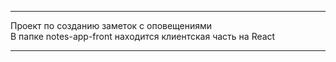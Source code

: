 ***
Проект по созданию заметок с оповещениями
<br/>
В папке notes-app-front находится клиентская часть на React
***